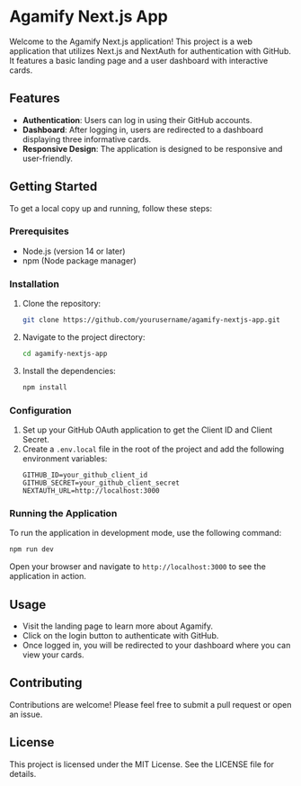 # Agamify Next.js App

Welcome to the Agamify Next.js application! This project is a web application that utilizes Next.js and NextAuth for authentication with GitHub. It features a basic landing page and a user dashboard with interactive cards.

## Features

- **Authentication**: Users can log in using their GitHub accounts.
- **Dashboard**: After logging in, users are redirected to a dashboard displaying three informative cards.
- **Responsive Design**: The application is designed to be responsive and user-friendly.

## Getting Started

To get a local copy up and running, follow these steps:

### Prerequisites

- Node.js (version 14 or later)
- npm (Node package manager)

### Installation

1. Clone the repository:
   ```bash
   git clone https://github.com/yourusername/agamify-nextjs-app.git
   ```

2. Navigate to the project directory:
   ```bash
   cd agamify-nextjs-app
   ```

3. Install the dependencies:
   ```bash
   npm install
   ```

### Configuration

1. Set up your GitHub OAuth application to get the Client ID and Client Secret.
2. Create a `.env.local` file in the root of the project and add the following environment variables:
   ```
   GITHUB_ID=your_github_client_id
   GITHUB_SECRET=your_github_client_secret
   NEXTAUTH_URL=http://localhost:3000
   ```

### Running the Application

To run the application in development mode, use the following command:

```bash
npm run dev
```

Open your browser and navigate to `http://localhost:3000` to see the application in action.

## Usage

- Visit the landing page to learn more about Agamify.
- Click on the login button to authenticate with GitHub.
- Once logged in, you will be redirected to your dashboard where you can view your cards.

## Contributing

Contributions are welcome! Please feel free to submit a pull request or open an issue.

## License

This project is licensed under the MIT License. See the LICENSE file for details.